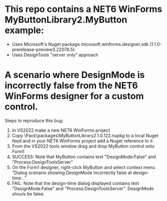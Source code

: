 # This repo contains a NET6 WinForms MyButtonLibrary2.MyButton example:
- Uses Microsoft's Nuget package microsoft.winforms.designer.sdk (1.1.0-prerelease-preview3.22076.5).
- Uses DesignTools "server only" approach  

# A scenario where DesignMode is incorrectly false from the NET6 WinForms designer for a custom control.
Steps to reproduce this bug:
1) In VS2022 make a new NET6 WinForms project
2) Copy \Pack\packages\MyButtonLibrary2.1.0.122.nupkg to a local Nuget feed and in your NET6 WinForms project add a Nuget reference to it
3) From the VS2022 tools window drag and drop MyButton control onto Form1
4) SUCCESS: Note that MyButton contains text "DesignMode:False" and "Process:DesignToolsServer"
5) On the Form1 designer, right-click MyButton and select context menu "Dialog scenario showing DesignMode incorrectly false at design-time..."
6) FAIL: Note that the design-time dialog displayed contains text "DesignMode:False" and "Process:DesignToolsServer". DesignMode shouls be false.


